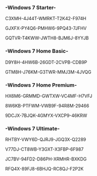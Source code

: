 ### -Windows 7 Starter-
C3XMH-4J44T-WMRKT-T2K42-F974H

GJXFX-PY4Q6-PMHW6-9PQ43-7JFHV

GQTVR-T4KWW-JWTH8-BJM6J-8YYJB

### -Windows 7 Home Basic-
D9Y8H-4HW6B-26GDT-2CVPB-CDB9P

GTM8H-J76KM-G3TWR-MMJ3M-4JVQG

### -Windows 7 Home Premium-
HX6M6-GRMMD-GWTXW-VC4MF-H7VFJ

8W6KB-PTFWM-VWB9F-94R8M-29466

9DCJX-7BJQK-4GMYX-VXCP9-46KRW

### -Windows 7 Ultimate-
RHTBY-VWY6D-QJRJ9-JGQ3X-Q2289

V77DJ-CT8WB-Y3GXT-X3FBP-6F987

JC7BV-94FD2-D86PH-XRMHR-BXKDG

RFQ4X-89FJ8-6BHJQ-RC8QJ-F2P2K
